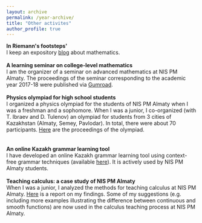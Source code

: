 ```yaml
---
layout: archive
permalink: /year-archive/
title: "Other activites"
author_profile: true
---
```

<b>In Riemann's footsteps'</b><br>
I keep an expository [blog](https://riemannfootsteps.blogspot.com) about mathematics. 
<br>
<br>
<b>A learning seminar on college-level mathematics</b><br>
I am the organizer of a seminar on advanced mathematics at NIS PM Almaty. The proceedings of the seminar corresponding to the academic year 2017-18 were published via [Gumroad](https://gum.co/fEKzA). 
<br>
<br>
<b>Physics olympiad for high school students </b><br>
I organized a physics olympiad for the students of NIS PM Almaty when I was a freshman and a sophomore. When I was a junior, I co-organized (with T. Ibraev and D. Tulenov) an olympiad for students from 3 cities of Kazakhstan (Almaty, Semey, Pavlodar). In total, there were about 70 participants. [Here](https://kazhymurat.ml/files/3_town.pdf) are the proceedings of the olympiad.   
 <br>
 <br>
<b>An online Kazakh grammar learning tool</b><br>
I have developed an online Kazakh grammar learning tool using context-free grammar techniques (available [here](htpps://kazhymurat.ml/kazakh)). 
It is actively used by NIS PM Almaty students.
  <br>
  <br>
<b>Teaching calculus: a case study of NIS PM Almaty</b>
<br>
When I was a junior, I analyzed the methods for teaching calculus at NIS PM Almaty. [Here](https://kazhymurat.ml/files/Math_teaching.pdf) is a report on my findings. 
Some of my suggestions (e.g. including more examples illustrating the difference between continuous and smooth functions) are now used in the calculus teaching process at NIS PM Almaty.    
